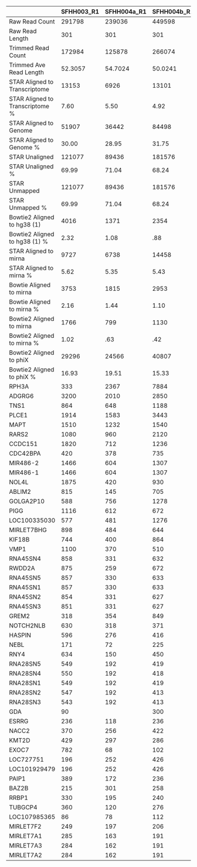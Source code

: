|    | SFHH003_R1 | SFHH004a_R1 | SFHH004b_R1 | Undetermined_R1 |
| --- | --- | --- | --- | --- |
| Raw Read Count | 291798 | 239036 | 449598 | 195013 |
| Raw Read Length | 301 | 301 | 301 | 301 |
| Trimmed Read Count | 172984 | 125878 | 266074 | 161376 |
| Trimmed Ave Read Length | 52.3057 | 54.7024 | 50.0241 | 141.17 |
| STAR Aligned to Transcriptome | 13153 | 6926 | 13101 | 2286 |
| STAR Aligned to Transcriptome % | 7.60 | 5.50 | 4.92 | 1.41 |
| STAR Aligned to Genome | 51907 | 36442 | 84498 | 14959 |
| STAR Aligned to Genome % | 30.00 | 28.95 | 31.75 | 9.26 |
| STAR Unaligned | 121077 | 89436 | 181576 | 146417 |
| STAR Unaligned % | 69.99 | 71.04 | 68.24 | 90.73 |
| STAR Unmapped | 121077 | 89436 | 181576 | 146417 |
| STAR Unmapped % | 69.99 | 71.04 | 68.24 | 90.73 |
| Bowtie2 Aligned to hg38 (1) | 4016 | 1371 | 2354 | 169 |
| Bowtie2 Aligned to hg38 (1) % | 2.32 | 1.08 | .88 | .10 |
| STAR Aligned to mirna | 9727 | 6738 | 14458 | 2506 |
| STAR Aligned to mirna % | 5.62 | 5.35 | 5.43 | 1.55 |
| Bowtie Aligned to mirna | 3753 | 1815 | 2953 | 393 |
| Bowtie Aligned to mirna % | 2.16 | 1.44 | 1.10 | .24 |
| Bowtie2 Aligned to mirna | 1766 | 799 | 1130 | 22 |
| Bowtie2 Aligned to mirna % | 1.02 | .63 | .42 | .01 |
| Bowtie2 Aligned to phiX | 29296 | 24566 | 40807 | 148901 |
| Bowtie2 Aligned to phiX % | 16.93 | 19.51 | 15.33 | 92.26 |
| RPH3A | 333 | 2367 | 7884 | 54 |
| ADGRG6 | 3200 | 2010 | 2850 | 70 |
| TNS1 | 864 | 648 | 1188 | 4401 |
| PLCE1 | 1914 | 1583 | 3443 | 18 |
| MAPT | 1510 | 1232 | 1540 | 10 |
| RARS2 | 1080 | 960 | 2120 |  |
| CCDC151 | 1820 | 712 | 1236 | 12 |
| CDC42BPA | 420 | 378 | 735 | 2142 |
| MIR486-2 | 1466 | 604 | 1307 | 24 |
| MIR486-1 | 1466 | 604 | 1307 | 24 |
| NOL4L | 1875 | 420 | 930 |  |
| ABLIM2 | 815 | 145 | 705 | 1269 |
| GOLGA2P10 | 588 | 756 | 1278 |  |
| PIGG | 1116 | 612 | 672 | 12 |
| LOC100335030 | 577 | 481 | 1276 | 11 |
| MIRLET7BHG | 898 | 484 | 644 | 10 |
| KIF18B | 744 | 400 | 864 | 24 |
| VMP1 | 1100 | 370 | 510 | 10 |
| RNA45SN4 | 858 | 331 | 632 | 7 |
| RWDD2A | 875 | 259 | 672 | 21 |
| RNA45SN5 | 857 | 330 | 633 | 7 |
| RNA45SN1 | 857 | 330 | 633 | 7 |
| RNA45SN2 | 854 | 331 | 627 | 7 |
| RNA45SN3 | 851 | 331 | 627 | 6 |
| GREM2 | 318 | 354 | 849 | 6 |
| NOTCH2NLB | 630 | 318 | 371 | 7 |
| HASPIN | 596 | 276 | 416 | 5 |
| NEBL | 171 | 72 | 225 | 819 |
| RNY4 | 634 | 150 | 450 | 8 |
| RNA28SN5 | 549 | 192 | 419 | 4 |
| RNA28SN4 | 550 | 192 | 418 | 4 |
| RNA28SN1 | 549 | 192 | 419 | 4 |
| RNA28SN2 | 547 | 192 | 413 | 4 |
| RNA28SN3 | 543 | 192 | 413 | 3 |
| GDA | 90 |  | 300 | 690 |
| ESRRG | 236 | 118 | 236 | 472 |
| NACC2 | 370 | 256 | 422 | 8 |
| KMT2D | 429 | 297 | 286 |  |
| EXOC7 | 782 | 68 | 102 |  |
| LOC727751 | 196 | 252 | 426 |  |
| LOC101929479 | 196 | 252 | 426 |  |
| PAIP1 | 389 | 172 | 236 | 6 |
| BAZ2B | 215 | 301 | 258 |  |
| RRBP1 | 330 | 195 | 240 | 6 |
| TUBGCP4 | 360 | 120 | 276 |  |
| LOC107985365 | 86 | 78 | 112 | 412 |
| MIRLET7F2 | 249 | 197 | 206 | 7 |
| MIRLET7A1 | 285 | 163 | 191 | 3 |
| MIRLET7A3 | 284 | 162 | 191 | 3 |
| MIRLET7A2 | 284 | 162 | 191 | 3 |
